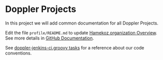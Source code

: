 # Doppler Projects

In this project we will add common documentation for all Doppler Projects.

Edit the file `profile/README.md` to update [Hamekoz organization Overview](https://github.com/Hamekoz/).
See more details in [GitHub Documentation](https://docs.github.com/en/organizations/collaborating-with-groups-in-organizations/customizing-your-organizations-profile#organization-profile-readmes).

See [doppler-jenkins-ci.groovy tasks](./doppler-jenkins-ci.groovy) for a reference about our code conventions.
